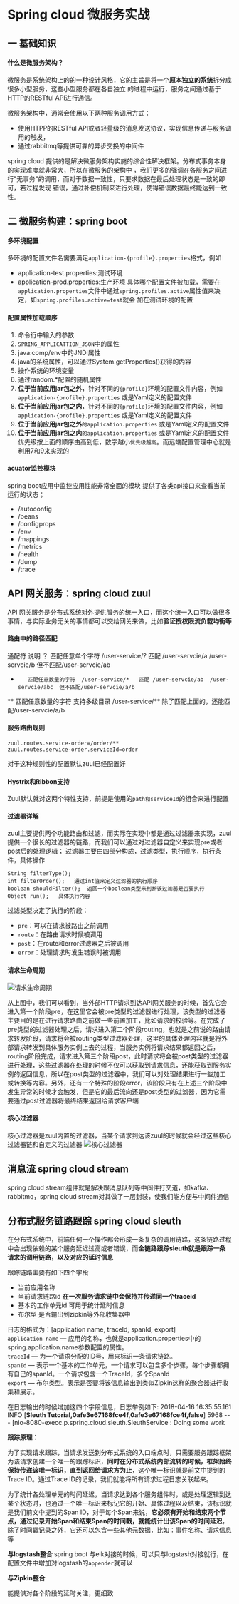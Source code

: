 # Spring cloud 微服务实战

一 基础知识
----
#### 什么是微服务架构？
微服务是系统架构上的的一种设计风格，它的主旨是将一个**原本独立的系统**拆分成很多小型服务，这些小型服务都在各自独立
的进程中运行，服务之间通过基于HTTP的RESTful API进行通信。

微服务架构中，通常会使用以下两种服务调用方式：
- 使用HTPP的RESTful API或者轻量级的消息发送协议，实现信息传递与服务调用的触发，
- 通过rabbitmq等提供可靠的异步交换的中间件


spring cloud 提供的是解决微服务架构实施的综合性解决框架。分布式事务本身的实现难度就非常大，所以在微服务的架构中
，我们更多的强调在各服务之间进行"无事务"的调用，而对于数据一致性，只要求数据在最后处理状态是一致的即可，若过程发现
错误，通过补偿机制来进行处理，使得错误数据最终能达到一致性。

二 微服务构建：spring boot
---- 
#### 多环境配置
多环境的配置文件名需要满足`application-{profile}.properties`格式，例如
- application-test.properties:测试环境
- application-prod.properties:生产环境
具体哪个配置文件被加载，需要在`application.properties`文件中通过`spring.profiles.active`属性值来决定，如`spring.profiles.active=test`就会
加在测试环境的配置

#### 配置属性加载顺序
1. 命令行中输入的参数
2. `SPRING_APPLICATTION_JSON`中的属性
3. java:comp/env中的JNDI属性
4. java的系统属性，可以通过System.getProperties()获得的内容
5. 操作系统的环境变量
6. 通过random.*配置的随机属性
7. **位于当前应用jar包之外**，针对不同的`{profile}`环境的配置文件内容，例如`application-{profile}.properties` 或是Yaml定义的配置文件
8. **位于当前应用jar包之内**，针对不同的`{profile}`环境的配置文件内容，例如`application-{profile}.properties` 或是Yaml定义的配置文件
9. **位于当前应用jar包之外**`的application.properties` 或是Yaml定义的配置文件
10. **位于当前应用jar包之内**`的application.properties` 或是Yaml定义的配置文件 
优先级按上面的顺序由高到低，数字越小`优先级越高`。而远端配置管理中心就是利用7和9来实现的

#### acuator监控模块
spring boot应用中监控应用性能非常全面的模块 提供了各类api接口来查看当前运行的状态；
- /autoconfig
- /beans
- /configprops
- /env
- /mappings
- /metrics
- /health
- /dump
- /trace


API 网关服务：spring cloud zuul
---- 
API 网关服务是分布式系统对外提供服务的统一入口，而这个统一入口可以做很多事情，与实际业务无关的事情都可以交给网关来做，比如**验证授权限流负载均衡等**

#### 路由中的路径匹配
通配符   说明
？       匹配任意单个字符    /user-service/?   匹配 /user-servcie/a  /user-servcie/b  但不匹配/user-servcie/ab
*        匹配任意数量的字符  /user-service/*   匹配 /user-servcie/ab  /user-servcie/abc  但不匹配/user-servcie/a/b
**       匹配任意数量的字符 支持多级目录 /user-service/** 除了匹配上面的，还能匹配/user-servcie/a/b

#### 服务路由规则
```
zuul.routes.service-order=/order/**
zuul.routes.service-order.serviceId=order
```
对于这种规则性的配置默认zuul已经配置好

#### Hystrix和Ribbon支持
Zuul默认就对这两个特性支持，前提是使用的`path和serviceId`的组合来进行配置

#### 过滤器详解
zuul主要提供两个功能路由和过滤，而实际在实现中都是通过过滤器来实现，zuul提供一个很长的过滤器的链路，而我们可以通过对过滤器自定义来实现pre或者post后的处理逻辑；
过滤器主要由四部分构成，过滤类型，执行顺序，执行条件，具体操作 
```
String filterType();
int filterOrder();   通过int值来定义过滤器的执行顺序
boolean shouldFilter();  返回一个boolean类型来判断该过滤器是否要执行
Object run();   具体执行内容
```
过滤类型决定了执行的阶段：
- `pre`：可以在请求被路由之前调用
- `route`：在路由请求时候被调用
- `post`：在route和error过滤器之后被调用
- `error`：处理请求时发生错误时被调用

#### 请求生命周期
![请求生命周期](https://github.com/slientup/WorkGuide/blob/master/filter.png)

从上图中，我们可以看到，当外部HTTP请求到达API网关服务的时候，首先它会进入第一个阶段pre，在这里它会被pre类型的过滤器进行处理，该类型的过滤器主要目的是在进行请求路由之前做一些前置加工，比如请求的校验等。在完成了pre类型的过滤器处理之后，请求进入第二个阶段routing，也就是之前说的路由请求转发阶段，请求将会被routing类型过滤器处理，这里的具体处理内容就是将外部请求转发到具体服务实例上去的过程，当服务实例将请求结果都返回之后，routing阶段完成，请求进入第三个阶段post，此时请求将会被post类型的过滤器进行处理，这些过滤器在处理的时候不仅可以获取到请求信息，还能获取到服务实例的返回信息，所以在post类型的过滤器中，我们可以对处理结果进行一些加工或转换等内容。另外，还有一个特殊的阶段error，该阶段只有在上述三个阶段中发生异常的时候才会触发，但是它的最后流向还是post类型的过滤器，因为它需要通过post过滤器将最终结果返回给请求客户端

#### 核心过滤器
核心过滤器是zuul内置的过滤器，当某个请求到达该zuul的时候就会经过这些核心过滤器链和自定义的过滤器
![核心过滤器](http://blog.didispace.com/assets/zuul-filter-core.png)



 消息流 spring cloud stream
---- 
spring cloud stream组件就是解决跟消息队列等中间件打交道，如kafka、rabbitmq，spring cloud stream对其做了一层封装，使我们能方便与中间件通信


 分布式服务链路跟踪 spring cloud sleuth
---- 
在分布式系统中，前端任何一个操作都会形成一条复杂的调用链路，这条链路过程中会出现依赖的某个服务延迟过高或者错误，而**全链路跟踪sleuth就是跟踪一条
请求的调用链路，以及对应的延时信息**

跟踪链路主要有如下四个字段        
- 当前应用名称  
- 当前请求链路id  **在一次服务请求链中会保持并传递同一个traceid**  
- 基本的工作单元id 可用于统计延时信息  
- 布尔型 是否输出到zipkin等外部收集器中  

日志的格式为：[application name, traceId, spanId, export]      
`application name` — 应用的名称，也就是application.properties中的spring.application.name参数配置的属性。  
`traceId` — 为一个请求分配的ID号，用来标识一条请求链路。  
`spanId` — 表示一个基本的工作单元，一个请求可以包含多个步骤，每个步骤都拥有自己的spanId。一个请求包含一个TraceId，多个SpanId  
`export` — 布尔类型。表示是否要将该信息输出到类似Zipkin这样的聚合器进行收集和展示。   

在日志输出的时候增加这四个字段信息，日志举例如下:
2018-04-16 16:35:55.161  INFO [**Sleuth Tutorial,0afe3e67168fce4f,0afe3e67168fce4f,false**] 5968 --- [nio-8080-execc.p.spring.cloud.sleuth.SleuthService    : Doing some work

**跟踪原理：**

为了实现请求跟踪，当请求发送到分布式系统的入口端点时，只需要服务跟踪框架为该请求创建一个唯一的跟踪标识，**同时在分布式系统内部流转的时候，框架始终保持传递该唯一标识，直到返回给请求方为止**，这个唯一标识就是前文中提到的Trace ID。通过Trace ID的记录，我们就能将所有请求过程日志关联起来。

为了统计各处理单元的时间延迟，当请求达到各个服务组件时，或是处理逻辑到达某个状态时，也通过一个唯一标识来标记它的开始、具体过程以及结束，该标识就是我们前文中提到的Span ID，对于每个Span来说，**它必须有开始和结束两个节点，通过记录开始Span和结束Span的时间戳，就能统计出该Span的时间延迟**，除了时间戳记录之外，它还可以包含一些其他元数据，比如：事件名称、请求信息等

**与logstash整合**
spring boot 与elk对接的时候，可以只与logstash对接就行，在配置文件中增加对logstash的`appender`就可以

**与Zipkin整合**

能提供对各个阶段的延时关注，更细致







